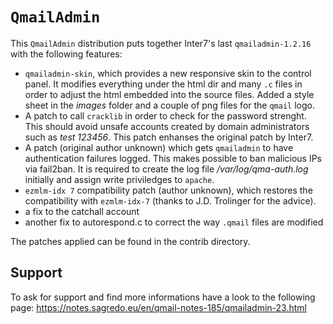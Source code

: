 # `QmailAdmin`

This `QmailAdmin` distribution puts together Inter7's last `qmailadmin-1.2.16` with the following features:

* `qmailadmin-skin`, which provides a new responsive skin to the control panel. It modifies everything under the html dir and many `.c` files in order to adjust the html embedded into the source files. Added a style sheet in the *images* folder and a couple of png files for the `qmail` logo.
* A patch to call `cracklib` in order to check for the password strenght. This should avoid unsafe accounts created by domain administrators such as *test 123456*. This patch enhanses the original patch by Inter7.
* A patch (original author unknown) which gets `qmailadmin` to have authentication failures logged. This makes possible to ban malicious IPs via fail2ban. It is required to create the log file */var/log/qma-auth.log* initially and assign write priviledges to `apache`.
* `ezmlm-idx 7` compatibility patch (author unknown), which restores the compatibility with `ezmlm-idx-7` (thanks to J.D. Trolinger for the advice).
* a fix to the catchall account
* another fix to autorespond.c to correct the way `.qmail` files are modified

The patches applied can be found in the contrib directory.

## Support
To ask for support and find more informations have a look to the following page: https://notes.sagredo.eu/en/qmail-notes-185/qmailadmin-23.html
